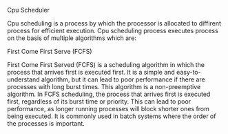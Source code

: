 Cpu Scheduler

Cpu scheduling is a process by which the processor is allocated to diffirent process for efficient execution. Cpu scheduling process executes process on the basis of multiple algorithms which are:

First Come First Serve (FCFS)

First Come First Served (FCFS) is a scheduling algorithm in which the process that arrives first is executed first. It is a simple and easy-to-understand algorithm, but it can lead to poor performance if there are processes with long burst times. This algorithm is a non-preemptive algorithm. In FCFS scheduling, the process that arrives first is executed first, regardless of its burst time or priority. This can lead to poor performance, as longer running processes will block shorter ones from being executed. It is commonly used in batch systems where the order of the processes is important.

